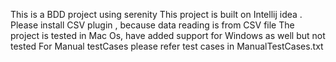 This is a BDD project using serenity
This project is built on Intellij idea .
Please install CSV plugin , because data reading is from CSV file
The project is tested in Mac Os, have added support for Windows as well but not tested
For Manual testCases please refer test cases in ManualTestCases.txt